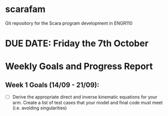 # scarafam
Git repository for the Scara program development in ENGR110 
# DUE DATE: Friday the 7th October

# Weekly Goals and Progress Report
## Week 1 Goals (14/09 - 21/09):
- [ ] Derive the appropriate direct and inverse kinematic equations for your
arm. Create a list of test cases that your model and final code must meet
(i.e. avoiding singularities)
